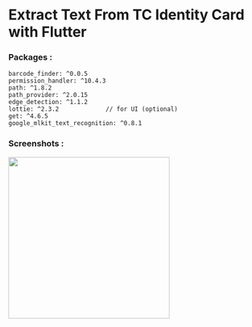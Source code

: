 # Extract Text From TC Identity Card with Flutter


### Packages : 

```
barcode_finder: ^0.0.5
permission_handler: ^10.4.3
path: ^1.8.2
path_provider: ^2.0.15
edge_detection: ^1.1.2
lottie: ^2.3.2             // for UI (optional)
get: ^4.6.5
google_mlkit_text_recognition: ^0.8.1
```

### Screenshots :

<img src="https://github.com/githuseyingur/flutter_text_recog_from_tc_identity_card/assets/120099096/df6f7e03-28d2-4e3d-b5c4-eda20885796b"  width="320">

